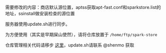 需要修改的内容：商店默认源位置，aptss获取apt-fast.conf和sparkstore.list的地址，ssinstall做安装检查的源位置

服务器使用update.sh进行同步。

为方便使用（其实是早期屎山使然），请将仓库放置于 `/home/ftp/spark-store`

仓库管理相关代码请移步 [这里](https://gitee.com/deepin-community-store/repo_auto_update_script)，update.sh请联系 @shenmo 获取